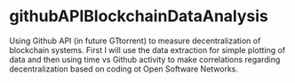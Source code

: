 # githubAPIBlockchainDataAnalysis
Using Github API (in future GTtorrent) to measure decentralization  of blockchain systems. First I will use the data extraction for simple plotting of data and then using time vs Github activity to make correlations regarding decentralization based on coding ot Open Software Networks.

